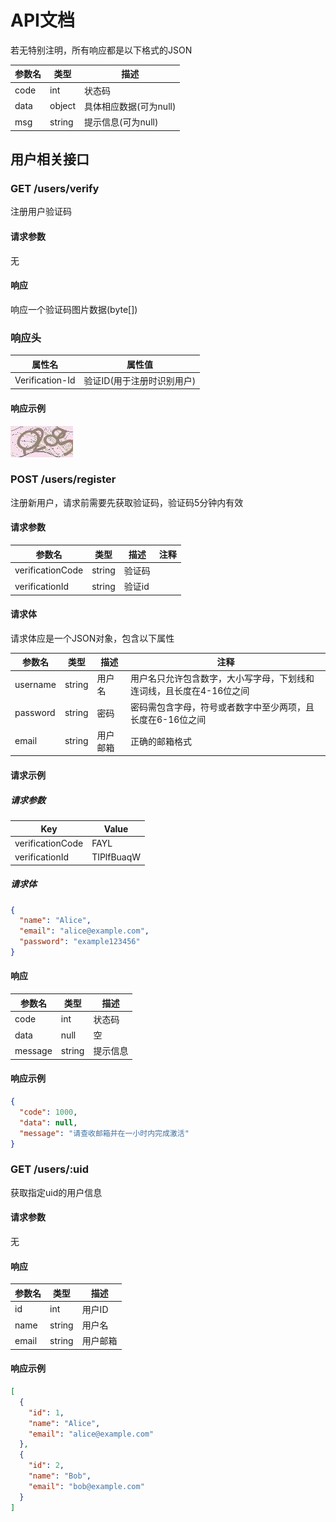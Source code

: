 # API文档

若无特别注明，所有响应都是以下格式的JSON

| 参数名  | 类型     | 描述             |
|------|--------|----------------|
| code | int    | 状态码            |
| data | object | 具体相应数据(可为null) |
| msg  | string | 提示信息(可为null)   |

## 用户相关接口

### **GET** /users/verify

注册用户验证码

#### 请求参数

无

#### 响应

响应一个验证码图片数据(byte[])

### 响应头

| 属性名             | 属性值             |
|-----------------|-----------------|
| Verification-Id | 验证ID(用于注册时识别用户) |

#### 响应示例

![验证码图片](./apiImg/verificationCode.jpg)

### **POST** /users/register

注册新用户，请求前需要先获取验证码，验证码5分钟内有效

#### 请求参数

| 参数名              | 类型     | 描述   | 注释 |
|------------------|--------|------|----|
| verificationCode | string | 验证码  |
| verificationId   | string | 验证id |

#### 请求体

请求体应是一个JSON对象，包含以下属性

| 参数名      | 类型     | 描述   | 注释                                   |
|----------|--------|------|--------------------------------------|
| username | string | 用户名  | 用户名只允许包含数字，大小写字母，下划线和连词线，且长度在4-16位之间 |
| password | string | 密码   | 密码需包含字母，符号或者数字中至少两项，且长度在6-16位之间      |
| email    | string | 用户邮箱 | 正确的邮箱格式                              |

#### 请求示例

##### 请求参数

| Key              | Value      |
|------------------|------------|
| verificationCode | FAYL       | 
| verificationId   | TIPlfBuaqW | 

##### 请求体

```json
{
  "name": "Alice",
  "email": "alice@example.com",
  "password": "example123456"
}
```

#### 响应

| 参数名     | 类型     | 描述   |
|---------|--------|------|
| code    | int    | 状态码  |
| data    | null   | 空    |
| message | string | 提示信息 |

#### 响应示例

```json
{
  "code": 1000,
  "data": null,
  "message": "请查收邮箱并在一小时内完成激活"
}
```

### **GET** /users/:uid

获取指定uid的用户信息

#### 请求参数

无

#### 响应

| 参数名   | 类型     | 描述   |
|-------|--------|------|
| id    | int    | 用户ID |
| name  | string | 用户名  |
| email | string | 用户邮箱 |

#### 响应示例

```json
[
  {
    "id": 1,
    "name": "Alice",
    "email": "alice@example.com"
  },
  {
    "id": 2,
    "name": "Bob",
    "email": "bob@example.com"
  }
]
```
